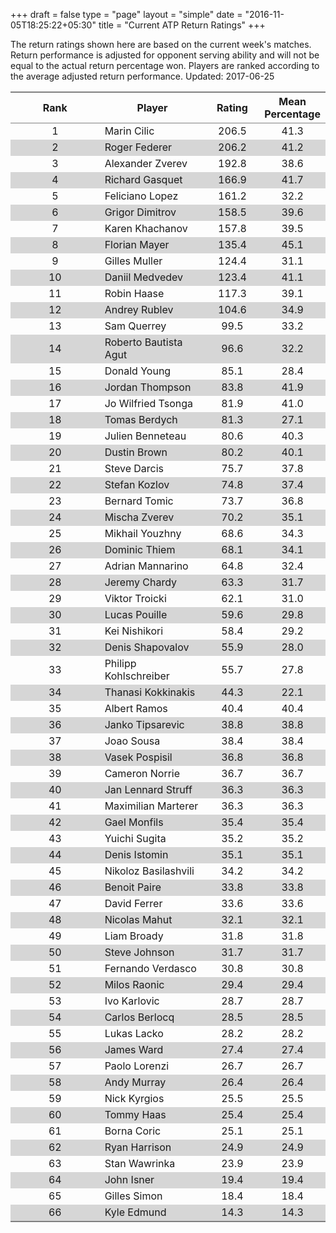+++
draft = false
type = "page" 
layout = "simple"
date = "2016-11-05T18:25:22+05:30"
title = "Current ATP Return Ratings"
+++

The return ratings shown here are based on the current week's matches. Return performance is adjusted for opponent serving ability and will not be equal to the actual return percentage won. Players are ranked according to the average adjusted return performance. Updated: 2017-06-25

<table class='gmisc_table' style='border-collapse: collapse; margin-top: 1em; margin-bottom: 1em;' >
<thead>
<tr>
<th style='border-bottom: 1px solid grey; border-top: 2px solid grey; text-align: center;'>Rank</th>
<th style='border-bottom: 1px solid grey; border-top: 2px solid grey; text-align: center;'>Player</th>
<th style='border-bottom: 1px solid grey; border-top: 2px solid grey; text-align: center;'>Rating</th>
<th style='border-bottom: 1px solid grey; border-top: 2px solid grey; text-align: center;'>Mean Percentage</th>
</tr>
</thead>
<tbody>
<tr>
<td style='width:40%; text-align: center;'>1</td>
<td style='width:40%; text-align: left;'>Marin Cilic</td>
<td style='width:40%; text-align: center;'>206.5</td>
<td style='width:40%; text-align: center;'>41.3</td>
</tr>
<tr style='background-color: #d6d6d6;'>
<td style='width:40%; background-color: #d6d6d6; text-align: center;'>2</td>
<td style='width:40%; background-color: #d6d6d6; text-align: left;'>Roger Federer</td>
<td style='width:40%; background-color: #d6d6d6; text-align: center;'>206.2</td>
<td style='width:40%; background-color: #d6d6d6; text-align: center;'>41.2</td>
</tr>
<tr>
<td style='width:40%; text-align: center;'>3</td>
<td style='width:40%; text-align: left;'>Alexander Zverev</td>
<td style='width:40%; text-align: center;'>192.8</td>
<td style='width:40%; text-align: center;'>38.6</td>
</tr>
<tr style='background-color: #d6d6d6;'>
<td style='width:40%; background-color: #d6d6d6; text-align: center;'>4</td>
<td style='width:40%; background-color: #d6d6d6; text-align: left;'>Richard Gasquet</td>
<td style='width:40%; background-color: #d6d6d6; text-align: center;'>166.9</td>
<td style='width:40%; background-color: #d6d6d6; text-align: center;'>41.7</td>
</tr>
<tr>
<td style='width:40%; text-align: center;'>5</td>
<td style='width:40%; text-align: left;'>Feliciano Lopez</td>
<td style='width:40%; text-align: center;'>161.2</td>
<td style='width:40%; text-align: center;'>32.2</td>
</tr>
<tr style='background-color: #d6d6d6;'>
<td style='width:40%; background-color: #d6d6d6; text-align: center;'>6</td>
<td style='width:40%; background-color: #d6d6d6; text-align: left;'>Grigor Dimitrov</td>
<td style='width:40%; background-color: #d6d6d6; text-align: center;'>158.5</td>
<td style='width:40%; background-color: #d6d6d6; text-align: center;'>39.6</td>
</tr>
<tr>
<td style='width:40%; text-align: center;'>7</td>
<td style='width:40%; text-align: left;'>Karen Khachanov</td>
<td style='width:40%; text-align: center;'>157.8</td>
<td style='width:40%; text-align: center;'>39.5</td>
</tr>
<tr style='background-color: #d6d6d6;'>
<td style='width:40%; background-color: #d6d6d6; text-align: center;'>8</td>
<td style='width:40%; background-color: #d6d6d6; text-align: left;'>Florian Mayer</td>
<td style='width:40%; background-color: #d6d6d6; text-align: center;'>135.4</td>
<td style='width:40%; background-color: #d6d6d6; text-align: center;'>45.1</td>
</tr>
<tr>
<td style='width:40%; text-align: center;'>9</td>
<td style='width:40%; text-align: left;'>Gilles Muller</td>
<td style='width:40%; text-align: center;'>124.4</td>
<td style='width:40%; text-align: center;'>31.1</td>
</tr>
<tr style='background-color: #d6d6d6;'>
<td style='width:40%; background-color: #d6d6d6; text-align: center;'>10</td>
<td style='width:40%; background-color: #d6d6d6; text-align: left;'>Daniil Medvedev</td>
<td style='width:40%; background-color: #d6d6d6; text-align: center;'>123.4</td>
<td style='width:40%; background-color: #d6d6d6; text-align: center;'>41.1</td>
</tr>
<tr>
<td style='width:40%; text-align: center;'>11</td>
<td style='width:40%; text-align: left;'>Robin Haase</td>
<td style='width:40%; text-align: center;'>117.3</td>
<td style='width:40%; text-align: center;'>39.1</td>
</tr>
<tr style='background-color: #d6d6d6;'>
<td style='width:40%; background-color: #d6d6d6; text-align: center;'>12</td>
<td style='width:40%; background-color: #d6d6d6; text-align: left;'>Andrey Rublev</td>
<td style='width:40%; background-color: #d6d6d6; text-align: center;'>104.6</td>
<td style='width:40%; background-color: #d6d6d6; text-align: center;'>34.9</td>
</tr>
<tr>
<td style='width:40%; text-align: center;'>13</td>
<td style='width:40%; text-align: left;'>Sam Querrey</td>
<td style='width:40%; text-align: center;'>99.5</td>
<td style='width:40%; text-align: center;'>33.2</td>
</tr>
<tr style='background-color: #d6d6d6;'>
<td style='width:40%; background-color: #d6d6d6; text-align: center;'>14</td>
<td style='width:40%; background-color: #d6d6d6; text-align: left;'>Roberto Bautista Agut</td>
<td style='width:40%; background-color: #d6d6d6; text-align: center;'>96.6</td>
<td style='width:40%; background-color: #d6d6d6; text-align: center;'>32.2</td>
</tr>
<tr>
<td style='width:40%; text-align: center;'>15</td>
<td style='width:40%; text-align: left;'>Donald Young</td>
<td style='width:40%; text-align: center;'>85.1</td>
<td style='width:40%; text-align: center;'>28.4</td>
</tr>
<tr style='background-color: #d6d6d6;'>
<td style='width:40%; background-color: #d6d6d6; text-align: center;'>16</td>
<td style='width:40%; background-color: #d6d6d6; text-align: left;'>Jordan Thompson</td>
<td style='width:40%; background-color: #d6d6d6; text-align: center;'>83.8</td>
<td style='width:40%; background-color: #d6d6d6; text-align: center;'>41.9</td>
</tr>
<tr>
<td style='width:40%; text-align: center;'>17</td>
<td style='width:40%; text-align: left;'>Jo Wilfried Tsonga</td>
<td style='width:40%; text-align: center;'>81.9</td>
<td style='width:40%; text-align: center;'>41.0</td>
</tr>
<tr style='background-color: #d6d6d6;'>
<td style='width:40%; background-color: #d6d6d6; text-align: center;'>18</td>
<td style='width:40%; background-color: #d6d6d6; text-align: left;'>Tomas Berdych</td>
<td style='width:40%; background-color: #d6d6d6; text-align: center;'>81.3</td>
<td style='width:40%; background-color: #d6d6d6; text-align: center;'>27.1</td>
</tr>
<tr>
<td style='width:40%; text-align: center;'>19</td>
<td style='width:40%; text-align: left;'>Julien Benneteau</td>
<td style='width:40%; text-align: center;'>80.6</td>
<td style='width:40%; text-align: center;'>40.3</td>
</tr>
<tr style='background-color: #d6d6d6;'>
<td style='width:40%; background-color: #d6d6d6; text-align: center;'>20</td>
<td style='width:40%; background-color: #d6d6d6; text-align: left;'>Dustin Brown</td>
<td style='width:40%; background-color: #d6d6d6; text-align: center;'>80.2</td>
<td style='width:40%; background-color: #d6d6d6; text-align: center;'>40.1</td>
</tr>
<tr>
<td style='width:40%; text-align: center;'>21</td>
<td style='width:40%; text-align: left;'>Steve Darcis</td>
<td style='width:40%; text-align: center;'>75.7</td>
<td style='width:40%; text-align: center;'>37.8</td>
</tr>
<tr style='background-color: #d6d6d6;'>
<td style='width:40%; background-color: #d6d6d6; text-align: center;'>22</td>
<td style='width:40%; background-color: #d6d6d6; text-align: left;'>Stefan Kozlov</td>
<td style='width:40%; background-color: #d6d6d6; text-align: center;'>74.8</td>
<td style='width:40%; background-color: #d6d6d6; text-align: center;'>37.4</td>
</tr>
<tr>
<td style='width:40%; text-align: center;'>23</td>
<td style='width:40%; text-align: left;'>Bernard Tomic</td>
<td style='width:40%; text-align: center;'>73.7</td>
<td style='width:40%; text-align: center;'>36.8</td>
</tr>
<tr style='background-color: #d6d6d6;'>
<td style='width:40%; background-color: #d6d6d6; text-align: center;'>24</td>
<td style='width:40%; background-color: #d6d6d6; text-align: left;'>Mischa Zverev</td>
<td style='width:40%; background-color: #d6d6d6; text-align: center;'>70.2</td>
<td style='width:40%; background-color: #d6d6d6; text-align: center;'>35.1</td>
</tr>
<tr>
<td style='width:40%; text-align: center;'>25</td>
<td style='width:40%; text-align: left;'>Mikhail Youzhny</td>
<td style='width:40%; text-align: center;'>68.6</td>
<td style='width:40%; text-align: center;'>34.3</td>
</tr>
<tr style='background-color: #d6d6d6;'>
<td style='width:40%; background-color: #d6d6d6; text-align: center;'>26</td>
<td style='width:40%; background-color: #d6d6d6; text-align: left;'>Dominic Thiem</td>
<td style='width:40%; background-color: #d6d6d6; text-align: center;'>68.1</td>
<td style='width:40%; background-color: #d6d6d6; text-align: center;'>34.1</td>
</tr>
<tr>
<td style='width:40%; text-align: center;'>27</td>
<td style='width:40%; text-align: left;'>Adrian Mannarino</td>
<td style='width:40%; text-align: center;'>64.8</td>
<td style='width:40%; text-align: center;'>32.4</td>
</tr>
<tr style='background-color: #d6d6d6;'>
<td style='width:40%; background-color: #d6d6d6; text-align: center;'>28</td>
<td style='width:40%; background-color: #d6d6d6; text-align: left;'>Jeremy Chardy</td>
<td style='width:40%; background-color: #d6d6d6; text-align: center;'>63.3</td>
<td style='width:40%; background-color: #d6d6d6; text-align: center;'>31.7</td>
</tr>
<tr>
<td style='width:40%; text-align: center;'>29</td>
<td style='width:40%; text-align: left;'>Viktor Troicki</td>
<td style='width:40%; text-align: center;'>62.1</td>
<td style='width:40%; text-align: center;'>31.0</td>
</tr>
<tr style='background-color: #d6d6d6;'>
<td style='width:40%; background-color: #d6d6d6; text-align: center;'>30</td>
<td style='width:40%; background-color: #d6d6d6; text-align: left;'>Lucas Pouille</td>
<td style='width:40%; background-color: #d6d6d6; text-align: center;'>59.6</td>
<td style='width:40%; background-color: #d6d6d6; text-align: center;'>29.8</td>
</tr>
<tr>
<td style='width:40%; text-align: center;'>31</td>
<td style='width:40%; text-align: left;'>Kei Nishikori</td>
<td style='width:40%; text-align: center;'>58.4</td>
<td style='width:40%; text-align: center;'>29.2</td>
</tr>
<tr style='background-color: #d6d6d6;'>
<td style='width:40%; background-color: #d6d6d6; text-align: center;'>32</td>
<td style='width:40%; background-color: #d6d6d6; text-align: left;'>Denis Shapovalov</td>
<td style='width:40%; background-color: #d6d6d6; text-align: center;'>55.9</td>
<td style='width:40%; background-color: #d6d6d6; text-align: center;'>28.0</td>
</tr>
<tr>
<td style='width:40%; text-align: center;'>33</td>
<td style='width:40%; text-align: left;'>Philipp Kohlschreiber</td>
<td style='width:40%; text-align: center;'>55.7</td>
<td style='width:40%; text-align: center;'>27.8</td>
</tr>
<tr style='background-color: #d6d6d6;'>
<td style='width:40%; background-color: #d6d6d6; text-align: center;'>34</td>
<td style='width:40%; background-color: #d6d6d6; text-align: left;'>Thanasi Kokkinakis</td>
<td style='width:40%; background-color: #d6d6d6; text-align: center;'>44.3</td>
<td style='width:40%; background-color: #d6d6d6; text-align: center;'>22.1</td>
</tr>
<tr>
<td style='width:40%; text-align: center;'>35</td>
<td style='width:40%; text-align: left;'>Albert Ramos</td>
<td style='width:40%; text-align: center;'>40.4</td>
<td style='width:40%; text-align: center;'>40.4</td>
</tr>
<tr style='background-color: #d6d6d6;'>
<td style='width:40%; background-color: #d6d6d6; text-align: center;'>36</td>
<td style='width:40%; background-color: #d6d6d6; text-align: left;'>Janko Tipsarevic</td>
<td style='width:40%; background-color: #d6d6d6; text-align: center;'>38.8</td>
<td style='width:40%; background-color: #d6d6d6; text-align: center;'>38.8</td>
</tr>
<tr>
<td style='width:40%; text-align: center;'>37</td>
<td style='width:40%; text-align: left;'>Joao Sousa</td>
<td style='width:40%; text-align: center;'>38.4</td>
<td style='width:40%; text-align: center;'>38.4</td>
</tr>
<tr style='background-color: #d6d6d6;'>
<td style='width:40%; background-color: #d6d6d6; text-align: center;'>38</td>
<td style='width:40%; background-color: #d6d6d6; text-align: left;'>Vasek Pospisil</td>
<td style='width:40%; background-color: #d6d6d6; text-align: center;'>36.8</td>
<td style='width:40%; background-color: #d6d6d6; text-align: center;'>36.8</td>
</tr>
<tr>
<td style='width:40%; text-align: center;'>39</td>
<td style='width:40%; text-align: left;'>Cameron Norrie</td>
<td style='width:40%; text-align: center;'>36.7</td>
<td style='width:40%; text-align: center;'>36.7</td>
</tr>
<tr style='background-color: #d6d6d6;'>
<td style='width:40%; background-color: #d6d6d6; text-align: center;'>40</td>
<td style='width:40%; background-color: #d6d6d6; text-align: left;'>Jan Lennard Struff</td>
<td style='width:40%; background-color: #d6d6d6; text-align: center;'>36.3</td>
<td style='width:40%; background-color: #d6d6d6; text-align: center;'>36.3</td>
</tr>
<tr>
<td style='width:40%; text-align: center;'>41</td>
<td style='width:40%; text-align: left;'>Maximilian Marterer</td>
<td style='width:40%; text-align: center;'>36.3</td>
<td style='width:40%; text-align: center;'>36.3</td>
</tr>
<tr style='background-color: #d6d6d6;'>
<td style='width:40%; background-color: #d6d6d6; text-align: center;'>42</td>
<td style='width:40%; background-color: #d6d6d6; text-align: left;'>Gael Monfils</td>
<td style='width:40%; background-color: #d6d6d6; text-align: center;'>35.4</td>
<td style='width:40%; background-color: #d6d6d6; text-align: center;'>35.4</td>
</tr>
<tr>
<td style='width:40%; text-align: center;'>43</td>
<td style='width:40%; text-align: left;'>Yuichi Sugita</td>
<td style='width:40%; text-align: center;'>35.2</td>
<td style='width:40%; text-align: center;'>35.2</td>
</tr>
<tr style='background-color: #d6d6d6;'>
<td style='width:40%; background-color: #d6d6d6; text-align: center;'>44</td>
<td style='width:40%; background-color: #d6d6d6; text-align: left;'>Denis Istomin</td>
<td style='width:40%; background-color: #d6d6d6; text-align: center;'>35.1</td>
<td style='width:40%; background-color: #d6d6d6; text-align: center;'>35.1</td>
</tr>
<tr>
<td style='width:40%; text-align: center;'>45</td>
<td style='width:40%; text-align: left;'>Nikoloz Basilashvili</td>
<td style='width:40%; text-align: center;'>34.2</td>
<td style='width:40%; text-align: center;'>34.2</td>
</tr>
<tr style='background-color: #d6d6d6;'>
<td style='width:40%; background-color: #d6d6d6; text-align: center;'>46</td>
<td style='width:40%; background-color: #d6d6d6; text-align: left;'>Benoit Paire</td>
<td style='width:40%; background-color: #d6d6d6; text-align: center;'>33.8</td>
<td style='width:40%; background-color: #d6d6d6; text-align: center;'>33.8</td>
</tr>
<tr>
<td style='width:40%; text-align: center;'>47</td>
<td style='width:40%; text-align: left;'>David Ferrer</td>
<td style='width:40%; text-align: center;'>33.6</td>
<td style='width:40%; text-align: center;'>33.6</td>
</tr>
<tr style='background-color: #d6d6d6;'>
<td style='width:40%; background-color: #d6d6d6; text-align: center;'>48</td>
<td style='width:40%; background-color: #d6d6d6; text-align: left;'>Nicolas Mahut</td>
<td style='width:40%; background-color: #d6d6d6; text-align: center;'>32.1</td>
<td style='width:40%; background-color: #d6d6d6; text-align: center;'>32.1</td>
</tr>
<tr>
<td style='width:40%; text-align: center;'>49</td>
<td style='width:40%; text-align: left;'>Liam Broady</td>
<td style='width:40%; text-align: center;'>31.8</td>
<td style='width:40%; text-align: center;'>31.8</td>
</tr>
<tr style='background-color: #d6d6d6;'>
<td style='width:40%; background-color: #d6d6d6; text-align: center;'>50</td>
<td style='width:40%; background-color: #d6d6d6; text-align: left;'>Steve Johnson</td>
<td style='width:40%; background-color: #d6d6d6; text-align: center;'>31.7</td>
<td style='width:40%; background-color: #d6d6d6; text-align: center;'>31.7</td>
</tr>
<tr>
<td style='width:40%; text-align: center;'>51</td>
<td style='width:40%; text-align: left;'>Fernando Verdasco</td>
<td style='width:40%; text-align: center;'>30.8</td>
<td style='width:40%; text-align: center;'>30.8</td>
</tr>
<tr style='background-color: #d6d6d6;'>
<td style='width:40%; background-color: #d6d6d6; text-align: center;'>52</td>
<td style='width:40%; background-color: #d6d6d6; text-align: left;'>Milos Raonic</td>
<td style='width:40%; background-color: #d6d6d6; text-align: center;'>29.4</td>
<td style='width:40%; background-color: #d6d6d6; text-align: center;'>29.4</td>
</tr>
<tr>
<td style='width:40%; text-align: center;'>53</td>
<td style='width:40%; text-align: left;'>Ivo Karlovic</td>
<td style='width:40%; text-align: center;'>28.7</td>
<td style='width:40%; text-align: center;'>28.7</td>
</tr>
<tr style='background-color: #d6d6d6;'>
<td style='width:40%; background-color: #d6d6d6; text-align: center;'>54</td>
<td style='width:40%; background-color: #d6d6d6; text-align: left;'>Carlos Berlocq</td>
<td style='width:40%; background-color: #d6d6d6; text-align: center;'>28.5</td>
<td style='width:40%; background-color: #d6d6d6; text-align: center;'>28.5</td>
</tr>
<tr>
<td style='width:40%; text-align: center;'>55</td>
<td style='width:40%; text-align: left;'>Lukas Lacko</td>
<td style='width:40%; text-align: center;'>28.2</td>
<td style='width:40%; text-align: center;'>28.2</td>
</tr>
<tr style='background-color: #d6d6d6;'>
<td style='width:40%; background-color: #d6d6d6; text-align: center;'>56</td>
<td style='width:40%; background-color: #d6d6d6; text-align: left;'>James Ward</td>
<td style='width:40%; background-color: #d6d6d6; text-align: center;'>27.4</td>
<td style='width:40%; background-color: #d6d6d6; text-align: center;'>27.4</td>
</tr>
<tr>
<td style='width:40%; text-align: center;'>57</td>
<td style='width:40%; text-align: left;'>Paolo Lorenzi</td>
<td style='width:40%; text-align: center;'>26.7</td>
<td style='width:40%; text-align: center;'>26.7</td>
</tr>
<tr style='background-color: #d6d6d6;'>
<td style='width:40%; background-color: #d6d6d6; text-align: center;'>58</td>
<td style='width:40%; background-color: #d6d6d6; text-align: left;'>Andy Murray</td>
<td style='width:40%; background-color: #d6d6d6; text-align: center;'>26.4</td>
<td style='width:40%; background-color: #d6d6d6; text-align: center;'>26.4</td>
</tr>
<tr>
<td style='width:40%; text-align: center;'>59</td>
<td style='width:40%; text-align: left;'>Nick Kyrgios</td>
<td style='width:40%; text-align: center;'>25.5</td>
<td style='width:40%; text-align: center;'>25.5</td>
</tr>
<tr style='background-color: #d6d6d6;'>
<td style='width:40%; background-color: #d6d6d6; text-align: center;'>60</td>
<td style='width:40%; background-color: #d6d6d6; text-align: left;'>Tommy Haas</td>
<td style='width:40%; background-color: #d6d6d6; text-align: center;'>25.4</td>
<td style='width:40%; background-color: #d6d6d6; text-align: center;'>25.4</td>
</tr>
<tr>
<td style='width:40%; text-align: center;'>61</td>
<td style='width:40%; text-align: left;'>Borna Coric</td>
<td style='width:40%; text-align: center;'>25.1</td>
<td style='width:40%; text-align: center;'>25.1</td>
</tr>
<tr style='background-color: #d6d6d6;'>
<td style='width:40%; background-color: #d6d6d6; text-align: center;'>62</td>
<td style='width:40%; background-color: #d6d6d6; text-align: left;'>Ryan Harrison</td>
<td style='width:40%; background-color: #d6d6d6; text-align: center;'>24.9</td>
<td style='width:40%; background-color: #d6d6d6; text-align: center;'>24.9</td>
</tr>
<tr>
<td style='width:40%; text-align: center;'>63</td>
<td style='width:40%; text-align: left;'>Stan Wawrinka</td>
<td style='width:40%; text-align: center;'>23.9</td>
<td style='width:40%; text-align: center;'>23.9</td>
</tr>
<tr style='background-color: #d6d6d6;'>
<td style='width:40%; background-color: #d6d6d6; text-align: center;'>64</td>
<td style='width:40%; background-color: #d6d6d6; text-align: left;'>John Isner</td>
<td style='width:40%; background-color: #d6d6d6; text-align: center;'>19.4</td>
<td style='width:40%; background-color: #d6d6d6; text-align: center;'>19.4</td>
</tr>
<tr>
<td style='width:40%; text-align: center;'>65</td>
<td style='width:40%; text-align: left;'>Gilles Simon</td>
<td style='width:40%; text-align: center;'>18.4</td>
<td style='width:40%; text-align: center;'>18.4</td>
</tr>
<tr style='background-color: #d6d6d6;'>
<td style='width:40%; background-color: #d6d6d6; border-bottom: 2px solid grey; text-align: center;'>66</td>
<td style='width:40%; background-color: #d6d6d6; border-bottom: 2px solid grey; text-align: left;'>Kyle Edmund</td>
<td style='width:40%; background-color: #d6d6d6; border-bottom: 2px solid grey; text-align: center;'>14.3</td>
<td style='width:40%; background-color: #d6d6d6; border-bottom: 2px solid grey; text-align: center;'>14.3</td>
</tr>
</tbody>
</table>
